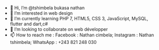 - 👋 Hi, I’m @tshimbela bukasa nathan
- 👀 I’m interested in web design
- 🌱 I’m currently learning PHP 7, HTML5, CSS 3, JavaScript, MySQL, flutter and dart,c#
- 💞️ I’m looking to collaborate on web développer
- 📫 How to reach me : Facebook : Nathan cimbela;
Instagram : Nathan tshimbela;
WhatsApp : +243 821 248 030

<!---
NCB-DEV/NCB-DEV is a ✨ special ✨ repository because its `README.md` (this file) appears on your GitHub profile.
You can click the Preview link to take a look at your changes.
--->
